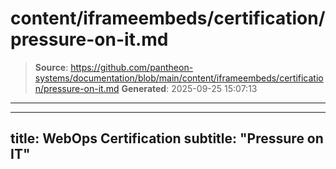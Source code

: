 # content/iframeembeds/certification/pressure-on-it.md

> **Source**: https://github.com/pantheon-systems/documentation/blob/main/content/iframeembeds/certification/pressure-on-it.md
> **Generated**: 2025-09-25 15:07:13

---

---
title: WebOps Certification
subtitle: "Pressure on IT"
---

<Partial file="certification-guide/pressure-on-it.md" />
